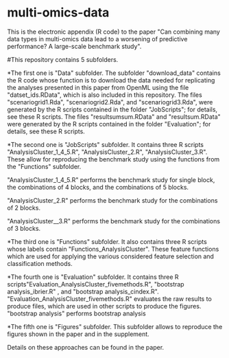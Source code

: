 # multi-omics-data
This is the electronic appendix (R code) to the paper 
"Can combining many data types in multi-omics data lead to a worsening of predictive performance? A large-scale benchmark study".

#This repository contains 5 subfolders.

*The first one is "Data" subfolder.
The subfolder "download_data" contains the R code 
whose function is to download the data needed for replicating the analyses presented in this paper from OpenML using the file "datset_ids.RData", which is also included in this repository.
The files "scenariogrid1.Rda", "scenariogrid2.Rda", and "scenariogrid3.Rda",  were generated by the R scripts contained in the folder "JobScripts"; for details, see these R scripts.
The files "resultsumsum.RData" and "resultsum.RData"  were generated by the R scripts contained in the folder "Evaluation"; for details, see these R scripts.

*The second one is "JobScripts" subfolder.
It contains three R scripts "AnalysisCluster_1_4_5.R", "AnalysisCluster_2.R", "AnalysisCluster_3.R".
These allow for reproducing the benchmark study using the functions from the "Functions" subfolder.

"AnalysisCluster_1_4_5.R" performs the benchmark study for single block, the combinations of 4 blocks, and the combinations of 5 blocks.

"AnalysisCluster_2.R" performs the benchmark study for the combinations of 2 blocks.

"AnalysisCluster__3.R" performs the benchmark study for the combinations of 3 blocks.

*The third one  is "Functions" subfolder.
It also contains three R scripts whose labels contain "Functions_AnalysisCluster". These feature functions which are used for applying the various considered feature selection and classification methods.


*The fourth one is "Evaluation" subfolder.
It contains three R scripts"Evaluation_AnalysisCluster_fivemethods.R", "bootstrap analysis_ibrier.R" , and "bootstrap analysis_cindex.R".
"Evaluation_AnalysisCluster_fivemethods.R" evaluates the raw results to produce files, which are used in other scripts to produce the figures.
"bootstrap analysis" performs bootstrap analysis

*The fifth one is "Figures" subfolder.
 This subfolder allows to reproduce the figures shown in the paper and in the supplement.

Details on these approaches can be found in the paper.
